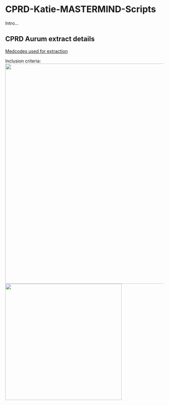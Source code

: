 # CPRD-Katie-MASTERMIND-Scripts

Intro...

## CPRD Aurum extract details
[Medcodes used for extraction](https://github.com/Exeter-Diabetes/CPRD-Katie-MASTERMIND-Scripts/blob/main/Extract-details/diab_med_codes_2020.txt)

Inclusion criteria:
<img src="https://github.com/Exeter-Diabetes/CPRD-Katie-MASTERMIND-Scripts/blob/main/Extract-details/download_details1.PNG" width="700">
<img src="https://github.com/Exeter-Diabetes/CPRD-Katie-MASTERMIND-Scripts/blob/main/Extract-details/download_details2.PNG" width="370">
